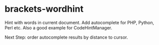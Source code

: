 brackets-wordhint
=================

Hint with words in current document. Add autocomplete for PHP, Python, Perl etc.
Also a good example for CodeHintManager. 

Next Step: order autocomplete results by distance to cursor.